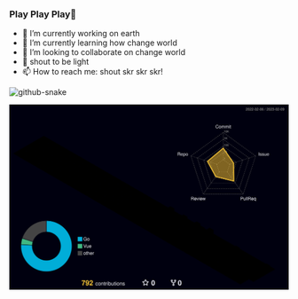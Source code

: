### Play Play Play👋
- 🔭 I’m currently working on earth
- 🌱 I’m currently learning how change world
- 👯 I’m looking to collaborate on change world
- 💬 shout to be light
- 📫 How to reach me: shout skr skr skr!

<picture>
  <source media="(prefers-color-scheme: dark)" srcset="github-snake-dark.svg">
  <source media="(prefers-color-scheme: light)" srcset="github-snake.svg">
  <img alt="github-snake" src="github-snake.svg">
</picture>

![](./profile-3d-contrib/profile-night-rainbow.svg)
<!--
**Ignorant-lxf/Ignorant-lxf** is a ✨ _special_ ✨ repository because its `README.md` (this file) appears on your GitHub profile.

Here are some ideas to get you started:

- 🔭 I’m currently working on ...
- 🌱 I’m currently learning ...
- 👯 I’m looking to collaborate on ...
- 🤔 I’m looking for help with ...
- 💬 Ask me about ...
- 📫 How to reach me: ...
- 😄 Pronouns: ...
- ⚡ Fun fact: ...
-->
